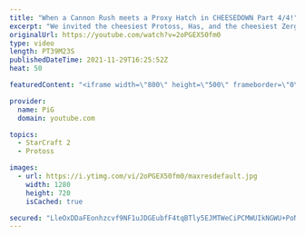 ```yaml
---
title: "When a Cannon Rush meets a Proxy Hatch in CHEESEDOWN Part 4/4!"
excerpt: "We invited the cheesiest Protoss, Has, and the cheesiest Zerg, Bly, to have a Cheesedown with us to determine who is the best at serving fondue. In Part four, the fondue party comes to an end. Who will take the Cheesedown crown?  Cheesedown Part 1: https://youtu.be/OI4n4PWs1TI Cheesedown Part 2: https://youtu.be/yvvgXC3C-zo"
originalUrl: https://youtube.com/watch?v=2oPGEX50fm0
type: video
length: PT39M23S
publishedDateTime: 2021-11-29T16:25:52Z
heat: 50

featuredContent: "<iframe width=\"800\" height=\"500\" frameborder=\"0\" src=\"https://www.youtube.com/embed/2oPGEX50fm0\" allow=\"accelerometer; autoplay; encrypted-media; gyroscope; picture-in-picture\" allowfullscreen></iframe>"

provider:
  name: PiG
  domain: youtube.com

topics:
  - StarCraft 2
  - Protoss

images:
  - url: https://i.ytimg.com/vi/2oPGEX50fm0/maxresdefault.jpg
    width: 1280
    height: 720
    isCached: true

secured: "LleOxDDaFEonhzcvf9NF1uJDGEubfF4tqBTly5EJMTWeCiPCMWUIkNGWU+PoNI8CMInQADHVf+QdamtXixAUnZ+c5fO9i7qTw9ojELrOauXFehUHYya2IzFbaD+dpQm1Z8rEeRQEujE7kdSJNuRaoF9GIJIfbTGeqF6g1B9havyeACASufBUnmQzns+cPbhezqA0KpwWrsrJQEt4WCuConrsuPA3QNzhIZ+CiE87FX+hxdOuTv7q3riEMkkOIkzQ8BnsJSKK1UEcmphgvMNz7WKHw72QICvL7qHUpZbaKB04h7s3whBBYoDu38GhBd/b1ktbu8fEe/b7/h3XAG45i9zGwDWelIcaGl/E/D05s+qfye+N6WeU8dO4S2I/+1jpHOzNH2Y6LsP4LYCXK1uLDTNXKwkcTMaBGGpOw1Ji95w=;8AqAUFE3qT28feWUtpUhJA=="
---
```


